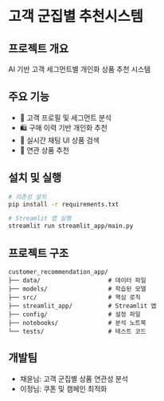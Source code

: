 # 고객 군집별 추천시스템

## 프로젝트 개요
AI 기반 고객 세그먼트별 개인화 상품 추천 시스템

## 주요 기능
- 🎯 고객 프로필 및 세그먼트 분석
- 🛍️ 구매 이력 기반 개인화 추천  
- 💬 실시간 채팅 UI 상품 검색
- 🔗 연관 상품 추천

## 설치 및 실행

```bash
# 의존성 설치
pip install -r requirements.txt

# Streamlit 앱 실행
streamlit run streamlit_app/main.py
```

## 프로젝트 구조
```
customer_recommendation_app/
├── data/                   # 데이터 파일
├── models/                 # 학습된 모델
├── src/                    # 핵심 로직
├── streamlit_app/          # Streamlit 앱
├── config/                 # 설정 파일
├── notebooks/              # 분석 노트북
└── tests/                  # 테스트 코드
```

## 개발팀
- 채윤님: 고객 군집별 상품 연관성 분석
- 이정님: 쿠폰 및 캠페인 최적화
